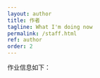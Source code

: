 ```yaml
---
layout: author
title: 作者
tagline: What I'm doing now
permalink: /staff.html
ref: author
order: 2
---
```


作业信息如下：
